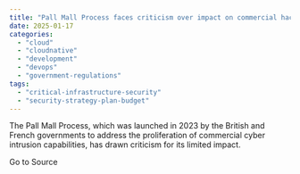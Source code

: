 ```yaml
---
title: "Pall Mall Process faces criticism over impact on commercial hacking tools"
date: 2025-01-17
categories: 
  - "cloud"
  - "cloudnative"
  - "development"
  - "devops"
  - "government-regulations"
tags: 
  - "critical-infrastructure-security"
  - "security-strategy-plan-budget"
---
```


The Pall Mall Process, which was launched in 2023 by the British and French governments to address the proliferation of commercial cyber intrusion capabilities, has drawn criticism for its limited impact.

Go to Source
